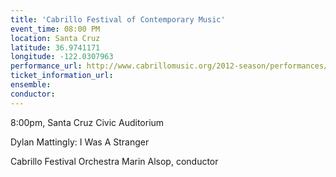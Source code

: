 ```yaml
---
title: 'Cabrillo Festival of Contemporary Music'
event_time: 08:00 PM
location: Santa Cruz
latitude: 36.9741171
longitude: -122.0307963
performance_url: http://www.cabrillomusic.org/2012-season/performances/rose-of-the-winds.html
ticket_information_url: 
ensemble: 
conductor: 
---
```

8:00pm, Santa Cruz Civic Auditorium

Dylan Mattingly: I Was A Stranger

Cabrillo Festival Orchestra
Marin Alsop, conductor